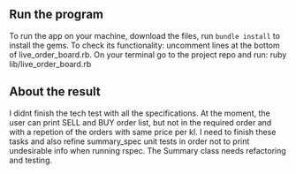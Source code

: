 ## Run the program

To run the app on your machine, download the files, run `bundle install` to install the gems. To check its functionality: uncomment lines at the bottom of live_order_board.rb. On your terminal go to the project repo and run:
ruby lib/live_order_board.rb


## About the result

I didnt finish the tech test with all the specifications. At the moment, the user can print SELL and BUY order list, but not in the required order and with a repetion of the orders with same price per kl.
I need to finish these tasks and also refine summary_spec unit tests in order not to print undesirable info when running rspec.
The Summary class needs refactoring and testing.
